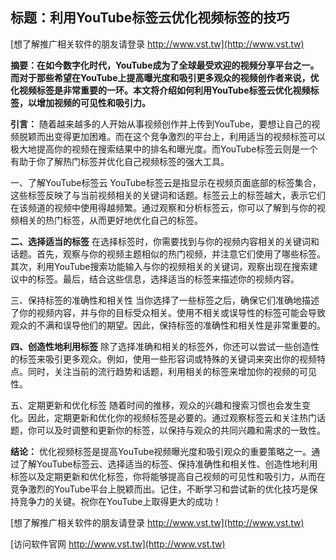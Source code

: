## **标题：利用YouTube标签云优化视频标签的技巧**

[想了解推广相关软件的朋友请登录 http://www.vst.tw](http://www.vst.tw)

**摘要：在如今数字化时代，YouTube成为了全球最受欢迎的视频分享平台之一。而对于那些希望在YouTube上提高曝光度和吸引更多观众的视频创作者来说，优化视频标签是非常重要的一环。本文将介绍如何利用YouTube标签云优化视频标签，以增加视频的可见性和吸引力。**

**引言：**
随着越来越多的人开始从事视频创作并上传到YouTube，要想让自己的视频脱颖而出变得更加困难。而在这个竞争激烈的平台上，利用适当的视频标签可以极大地提高你的视频在搜索结果中的排名和曝光度。而YouTube标签云则是一个有助于你了解热门标签并优化自己视频标签的强大工具。

一、了解YouTube标签云
YouTube标签云是指显示在视频页面底部的标签集合，这些标签反映了与当前视频相关的关键词和话题。标签云上的标签越大，表示它们在该频道的视频中使用得越频繁。通过观察和分析标签云，你可以了解到与你的视频相关的热门标签，从而更好地优化自己的标签。

**二、选择适当的标签**
在选择标签时，你需要找到与你的视频内容相关的关键词和话题。首先，观察与你的视频主题相似的热门视频，并注意它们使用了哪些标签。其次，利用YouTube搜索功能输入与你的视频相关的关键词，观察出现在搜索建议中的标签。最后，结合这些信息，选择适当的标签来描述你的视频内容。

三、保持标签的准确性和相关性
当你选择了一些标签之后，确保它们准确地描述了你的视频内容，并与你的目标受众相关。使用不相关或误导性的标签可能会导致观众的不满和误导他们的期望。因此，保持标签的准确性和相关性是非常重要的。

**四、创造性地利用标签**
除了选择准确和相关的标签外，你还可以尝试一些创造性的标签来吸引更多观众。例如，使用一些形容词或特殊的关键词来突出你的视频特点。同时，关注当前的流行趋势和话题，利用相关的标签来增加你的视频的可见性。

五、定期更新和优化标签
随着时间的推移，观众的兴趣和搜索习惯也会发生变化。因此，定期更新和优化你的视频标签是必要的。通过观察标签云和关注热门话题，你可以及时调整和更新你的标签，以保持与观众的共同兴趣和需求的一致性。

**结论：**
优化视频标签是提高YouTube视频曝光度和吸引观众的重要策略之一。通过了解YouTube标签云、选择适当的标签、保持准确性和相关性、创造性地利用标签以及定期更新和优化标签，你将能够提高自己视频的可见性和吸引力，从而在竞争激烈的YouTube平台上脱颖而出。记住，不断学习和尝试新的优化技巧是保持竞争力的关键。祝你在YouTube上取得更大的成功！

[想了解推广相关软件的朋友请登录 http://www.vst.tw](http://www.vst.tw)


[访问软件官网 http://www.vst.tw](http://www.vst.tw)
